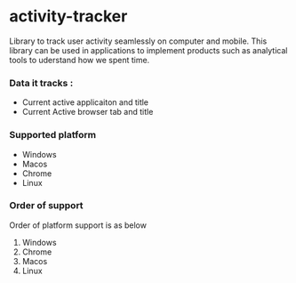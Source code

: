 # activity-tracker
Library to track user activity seamlessly on computer and mobile. This library can be used in applications to implement products such as analytical tools to uderstand how we spent time.

### Data it tracks :

* Current active applicaiton and title
* Current Active browser tab and title


### Supported platform
* Windows
* Macos
* Chrome
* Linux

### Order of support

Order of platform support is as below

1. Windows
2. Chrome
3. Macos
4. Linux





